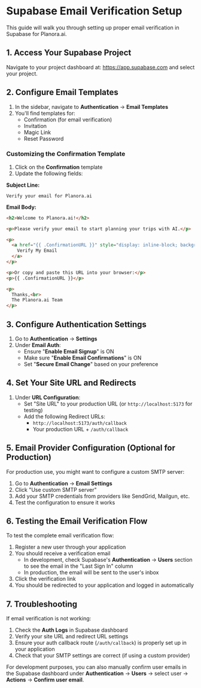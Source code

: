 # Supabase Email Verification Setup

This guide will walk you through setting up proper email verification in Supabase for Planora.ai.

## 1. Access Your Supabase Project

Navigate to your project dashboard at: https://app.supabase.com and select your project.

## 2. Configure Email Templates

1. In the sidebar, navigate to **Authentication** → **Email Templates**
2. You'll find templates for:
   - Confirmation (for email verification)
   - Invitation
   - Magic Link
   - Reset Password

### Customizing the Confirmation Template

1. Click on the **Confirmation** template
2. Update the following fields:

**Subject Line:**
```
Verify your email for Planora.ai
```

**Email Body:**
```html
<h2>Welcome to Planora.ai!</h2>

<p>Please verify your email to start planning your trips with AI.</p>

<p>
  <a href="{{ .ConfirmationURL }}" style="display: inline-block; background: linear-gradient(to right, #8a2be2, #ff69b4); color: white; padding: 12px 24px; border-radius: 4px; text-decoration: none; font-weight: bold;">
    Verify My Email
  </a>
</p>

<p>Or copy and paste this URL into your browser:</p>
<p>{{ .ConfirmationURL }}</p>

<p>
  Thanks,<br>
  The Planora.ai Team
</p>
```

## 3. Configure Authentication Settings

1. Go to **Authentication** → **Settings**
2. Under **Email Auth**:
   - Ensure "**Enable Email Signup**" is ON
   - Make sure "**Enable Email Confirmations**" is ON
   - Set "**Secure Email Change**" based on your preference

## 4. Set Your Site URL and Redirects

1. Under **URL Configuration**:
   - Set "Site URL" to your production URL (or `http://localhost:5173` for testing)
   - Add the following Redirect URLs:
     - `http://localhost:5173/auth/callback`
     - Your production URL + `/auth/callback`

## 5. Email Provider Configuration (Optional for Production)

For production use, you might want to configure a custom SMTP server:

1. Go to **Authentication** → **Email Settings**
2. Click "Use custom SMTP server"
3. Add your SMTP credentials from providers like SendGrid, Mailgun, etc.
4. Test the configuration to ensure it works

## 6. Testing the Email Verification Flow

To test the complete email verification flow:

1. Register a new user through your application
2. You should receive a verification email
   - In development, check Supabase's **Authentication** → **Users** section to see the email in the "Last Sign In" column
   - In production, the email will be sent to the user's inbox
3. Click the verification link
4. You should be redirected to your application and logged in automatically

## 7. Troubleshooting

If email verification is not working:

1. Check the **Auth Logs** in Supabase dashboard
2. Verify your site URL and redirect URL settings
3. Ensure your auth callback route (`/auth/callback`) is properly set up in your application
4. Check that your SMTP settings are correct (if using a custom provider)

For development purposes, you can also manually confirm user emails in the Supabase dashboard under **Authentication** → **Users** → select user → **Actions** → **Confirm user email**.
